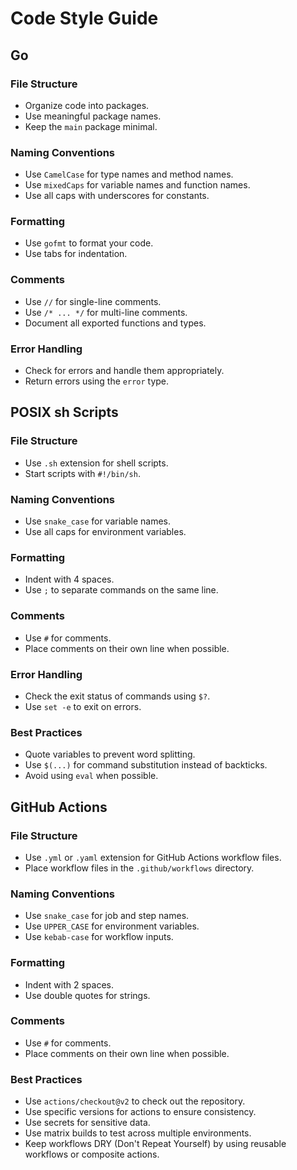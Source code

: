 # Code Style Guide

## Go

### File Structure
- Organize code into packages.
- Use meaningful package names.
- Keep the `main` package minimal.

### Naming Conventions
- Use `CamelCase` for type names and method names.
- Use `mixedCaps` for variable names and function names.
- Use all caps with underscores for constants.

### Formatting
- Use `gofmt` to format your code.
- Use tabs for indentation.

### Comments
- Use `//` for single-line comments.
- Use `/* ... */` for multi-line comments.
- Document all exported functions and types.

### Error Handling
- Check for errors and handle them appropriately.
- Return errors using the `error` type.

## POSIX sh Scripts

### File Structure
- Use `.sh` extension for shell scripts.
- Start scripts with `#!/bin/sh`.

### Naming Conventions
- Use `snake_case` for variable names.
- Use all caps for environment variables.

### Formatting
- Indent with 4 spaces.
- Use `;` to separate commands on the same line.

### Comments
- Use `#` for comments.
- Place comments on their own line when possible.

### Error Handling
- Check the exit status of commands using `$?`.
- Use `set -e` to exit on errors.

### Best Practices
- Quote variables to prevent word splitting.
- Use `$(...)` for command substitution instead of backticks.
- Avoid using `eval` when possible.

## GitHub Actions

### File Structure
- Use `.yml` or `.yaml` extension for GitHub Actions workflow files.
- Place workflow files in the `.github/workflows` directory.

### Naming Conventions
- Use `snake_case` for job and step names.
- Use `UPPER_CASE` for environment variables.
- Use `kebab-case` for workflow inputs.

### Formatting
- Indent with 2 spaces.
- Use double quotes for strings.

### Comments
- Use `#` for comments.
- Place comments on their own line when possible.

### Best Practices
- Use `actions/checkout@v2` to check out the repository.
- Use specific versions for actions to ensure consistency.
- Use secrets for sensitive data.
- Use matrix builds to test across multiple environments.
- Keep workflows DRY (Don't Repeat Yourself) by using reusable workflows or composite actions.

